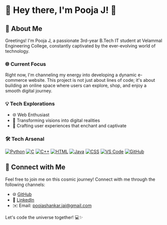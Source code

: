 # 👋 Hey there, I'm Pooja J! 🌟

## 🚀 About Me

Greetings! I'm Pooja J, a passionate 3rd-year B.Tech IT student at Velammal Engineering College, constantly captivated by the ever-evolving world of technology.

### 🌐 Current Focus

Right now, I'm channeling my energy into developing a dynamic e-commerce website. This project is not just about lines of code; it's about building an online space where users can explore, shop, and enjoy a smooth digital journey.

### 💡 Tech Explorations

- 🌐 Web Enthusiast
- 🚀 Transforming visions into digital realities
- 🎨 Crafting user experiences that enchant and captivate

### 🛠️ Tech Arsenal

[![Python](https://img.shields.io/badge/Python-3776AB?style=for-the-badge&logo=python&logoColor=white)](https://www.python.org/)
[![C](https://img.shields.io/badge/C-00599C?style=for-the-badge&logo=c&logoColor=white)](https://en.wikipedia.org/wiki/C_(programming_language))
[![C++](https://img.shields.io/badge/C++-00599C?style=for-the-badge&logo=cplusplus&logoColor=white)](https://en.wikipedia.org/wiki/C%2B%2B)
[![HTML](https://img.shields.io/badge/HTML-E34F26?style=for-the-badge&logo=html5&logoColor=white)](https://developer.mozilla.org/en-US/docs/Web/HTML)
[![Java](https://img.shields.io/badge/Java-ED8B00?style=for-the-badge&logo=java&logoColor=white)](https://www.java.com/)
[![CSS](https://img.shields.io/badge/CSS-1572B6?style=for-the-badge&logo=css3&logoColor=white)](https://developer.mozilla.org/en-US/docs/Web/CSS)
[![VS Code](https://img.shields.io/badge/VS_Code-007ACC?style=for-the-badge&logo=visual-studio-code&logoColor=white)](https://code.visualstudio.com/)
[![GitHub](https://img.shields.io/badge/GitHub-181717?style=for-the-badge&logo=github&logoColor=white)](https://github.com/)

## 🌌 Connect with Me

Feel free to join me on this cosmic journey! Connect with me through the following channels:

- 🌐 [GitHub](https://github.com/poojashankar03)
- 🔗 [LinkedIn](https://www.linkedin.com/in/pooja-jaishankar)
- ✉️ Email: poojashankar.jai@gmail.com

Let's code the universe together! 💻✨
